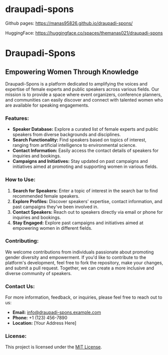 # draupadi-spons


Github pages:
https://manas95826.github.io/draupadi-spons/

HuggingFace:
https://huggingface.co/spaces/themanas021/draupadi-spons


# Draupadi-Spons

## Empowering Women Through Knowledge

Draupadi-Spons is a platform dedicated to amplifying the voices and expertise of female experts and public speakers across various fields. Our mission is to provide a space where event organizers, conference planners, and communities can easily discover and connect with talented women who are available for speaking engagements.

### Features:

- **Speaker Database:** Explore a curated list of female experts and public speakers from diverse backgrounds and disciplines.
- **Search Functionality:** Find speakers based on topics of interest, ranging from artificial intelligence to environmental science.
- **Contact Information:** Easily access the contact details of speakers for inquiries and bookings.
- **Campaigns and Initiatives:** Stay updated on past campaigns and initiatives aimed at promoting and supporting women in various fields.

### How to Use:

1. **Search for Speakers:** Enter a topic of interest in the search bar to find recommended female speakers.
2. **Explore Profiles:** Discover speakers' expertise, contact information, and past campaigns they've been involved in.
3. **Contact Speakers:** Reach out to speakers directly via email or phone for inquiries and bookings.
4. **Stay Engaged:** Explore past campaigns and initiatives aimed at empowering women in different fields.

### Contributing:

We welcome contributions from individuals passionate about promoting gender diversity and empowerment. If you'd like to contribute to the platform's development, feel free to fork the repository, make your changes, and submit a pull request. Together, we can create a more inclusive and diverse community of speakers.

### Contact Us:

For more information, feedback, or inquiries, please feel free to reach out to us:

- **Email:** [info@draupadi-spons.example.com](mailto:info@draupadi-spons.example.com)
- **Phone:** +1 (123) 456-7890
- **Location:** [Your Address Here]

### License:

This project is licensed under the [MIT License](LICENSE).
